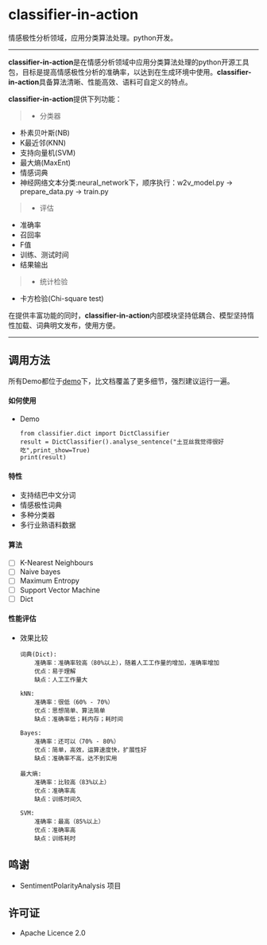 # classifier-in-action
情感极性分析领域，应用分类算法处理。python开发。

---


**classifier-in-action**是在情感分析领域中应用分类算法处理的python开源工具包，目标是提高情感极性分析的准确率，以达到在生成环境中使用。**classifier-in-action**具备算法清晰、性能高效、语料可自定义的特点。

**classifier-in-action**提供下列功能：
> * 分类器
  * 朴素贝叶斯(NB)
  * K最近邻(KNN)
  * 支持向量机(SVM)
  * 最大熵(MaxEnt)
  * 情感词典
  * 神经网络文本分类:neural_network下，顺序执行：w2v_model.py -> prepare_data.py -> train.py
> * 评估
  * 准确率
  * 召回率
  * F值
  * 训练、测试时间
  * 结果输出
> * 统计检验
  * 卡方检验(Chi-square test)



在提供丰富功能的同时，**classifier-in-action**内部模块坚持低耦合、模型坚持惰性加载、词典明文发布，使用方便。

------

## 调用方法


所有Demo都位于[demo](https://github.com/shibing624/classifier-in-action/demo)下，比文档覆盖了更多细节，强烈建议运行一遍。

#### 如何使用

  - Demo


	```
	from classifier.dict import DictClassifier
    result = DictClassifier().analyse_sentence("土豆丝我觉得很好吃",print_show=True)
    print(result)
	```


#### 特性
   - 支持结巴中文分词
   - 情感极性词典
   - 多种分类器
   - 多行业熟语料数据

#### 算法
  - [ ] K-Nearest Neighbours
  - [ ] Naive bayes
  - [ ] Maximum Entropy
  - [ ] Support Vector Machine
  - [ ] Dict

#### 性能评估
  - 效果比较
	
	```
	词典(Dict):
        准确率：准确率较高（80%以上），随着人工工作量的增加，准确率增加
        优点：易于理解
        缺点：人工工作量大
    
    kNN:
        准确率：很低（60% - 70%）
        优点：思想简单、算法简单
        缺点：准确率低；耗内存；耗时间
    
    Bayes:
        准确率：还可以（70% - 80%）
        优点：简单，高效，运算速度快，扩展性好
        缺点：准确率不高，达不到实用
    
    最大熵:
        准确率：比较高（83%以上）
        优点：准确率高
        缺点：训练时间久
    
    SVM:
        准确率：最高（85%以上）
        优点：准确率高
        缺点：训练耗时
	```

## 鸣谢
  - SentimentPolarityAnalysis 项目 

## 许可证
  - Apache Licence 2.0